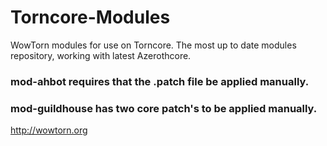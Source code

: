 # Torncore-Modules
WowTorn modules for use on Torncore. The most up to date modules repository, working with latest Azerothcore.

### mod-ahbot requires that the .patch file be applied manually.

### mod-guildhouse has two core patch's to be applied manually.

http://wowtorn.org
